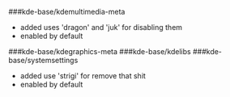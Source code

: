 ###kde-base/kdemultimedia-meta
-  added uses 'dragon' and 'juk' for disabling them
-  enabled by default
  
###kde-base/kdegraphics-meta
###kde-base/kdelibs
###kde-base/systemsettings
-  added use 'strigi' for remove that shit
-  enabled by default
